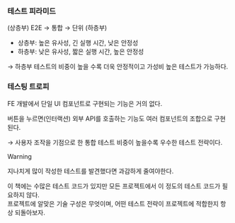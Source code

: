 ### 테스트 피라미드

(상층부) E2E → 통합 → 단위 (하층부)

- 상층부: 높은 유사성, 긴 실행 시간, 낮은 안정성
- 하층부: 낮은 유사성, 짧은 실행 시간, 높은 안정성

→ 하층부 테스트의 비중이 높을 수록 더욱 안정적이고 가성비 높은 테스트가 가능하다.

### 테스팅 트로피

FE 개발에서 단일 UI 컴포넌트로 구현되는 기능은 거의 없다.

버튼을 누르면(인터랙션) 외부 API를 호출하는 기능도 여러 컴포넌트의 조합으로 구현된다.

→ 사용자 조작을 기점으로 한 통합 테스트 비중이 높을수록 우수한 테스트 전략이다.

> [!WARNING]
>
> 지나치게 많이 작성한 테스트를 발견했다면 과감하게 줄여야한다.
>
> 이 책에는 수많은 테스트 코드가 있지만 모든 프로젝트에서 이 정도의 테스트 코드가 필요하지 않다.<br/>
> 프로젝트에 알맞은 기술 구성은 무엇이며, 어떤 테스트 전략이 프로젝트에 적합한지 항상 되돌아보자.
